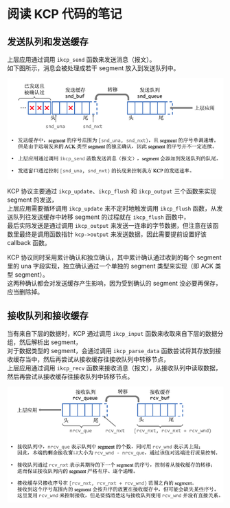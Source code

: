 # 阅读 KCP 代码的笔记

## 发送队列和发送缓存
上层应用通过调用 ```ikcp_send``` 函数来发送消息（报文）。  
如下图所示，消息会被处理成若干 segment 放入到发送队列中。

![send buf & queue of KCP](./kcp_send_buf_queue.png)

KCP 协议主要通过 ```ikcp_update```、```ikcp_flush``` 和 ```ikcp_output``` 三个函数来实现 segment 的发送，  
上层应用需要循环调用 ```ikcp_update``` 来不定时地触发调用 ```ikcp_flush``` 函数，从发送队列往发送缓存中转移 segment 的过程就在 ```ikcp_flush``` 函数中，  
最后实际发送是通过调用 ```ikcp_output``` 来发送一连串的字节数据，但注意在该函数里最终是调用函数指针 ```kcp->output``` 来发送数据，因此需要提前设置好该 callback 函数。

KCP 协议同时采用累计确认和独立确认，其中累计确认通过收到的每个 segment 里的 una 字段实现，独立确认通过一个单独的 segment 类型来实现（即 ACK 类型 segment）。  
这两种确认都会对发送缓存产生影响，因为受到确认的 segment 没必要再保存，应当删除掉。

## 接收队列和接收缓存
当有来自下层的数据时，KCP 通过调用 ```ikcp_input``` 函数来收取来自下层的数据分组，然后解析出 segment，  
对于数据类型的 segment，会通过调用 ```ikcp_parse_data``` 函数尝试将其存放到接收缓存当中，然后再尝试从接收缓存往接收队列中转移节点，  
上层应用通过调用 ```ikcp_recv``` 函数来接收消息（报文），从接收队列中读取数据，然后再尝试从接收缓存往接收队列中转移节点。

![recv buf & queue of KCP](./kcp_recv_buf_queue.png)